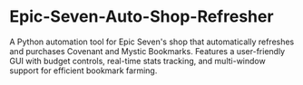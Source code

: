 # Epic-Seven-Auto-Shop-Refresher
A Python automation tool for Epic Seven's shop that automatically refreshes and purchases Covenant and Mystic Bookmarks. Features a user-friendly GUI with budget controls, real-time stats tracking, and multi-window support for efficient bookmark farming.
